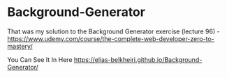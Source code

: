 # Background-Generator
That was my solution to the Background Generator exercise (lecture 96) - https://www.udemy.com/course/the-complete-web-developer-zero-to-mastery/

You Can See It In Here https://elias-belkheiri.github.io/Background-Generator/
